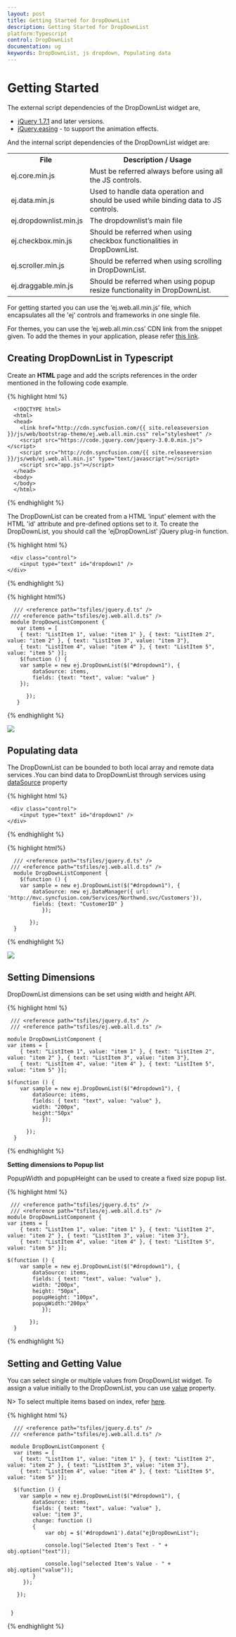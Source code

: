 ```yaml
---
layout: post
title: Getting Started for DropDownList
description: Getting Started for DropDownList
platform:Typescript
control: DropDownList
documentation: ug
keywords: DropDownList, js dropdown, Populating data
---
```


# Getting Started

The external script dependencies of the DropDownList widget are,

* [jQuery 1.7.1](http://jquery.com/) and later versions.
* [jQuery.easing](http://gsgd.co.uk/sandbox/jquery/easing/) - to support the animation effects.

And the internal script dependencies of the DropDownList widget are:

<table>
	<tr>
		<th>File </th>
		<th>Description / Usage </th>
	</tr>
	<tr>
		<td>ej.core.min.js</td>
		<td>Must be referred always before using all the JS controls.</td>
	</tr>
	<tr>
		<td>ej.data.min.js</td>
		<td>Used to handle data operation and should be used while binding data to JS controls.</td>
	</tr>
	<tr>
		<td>ej.dropdownlist.min.js</td>
		<td>The dropdownlist’s main file</td>
	</tr>
	<tr>
		<td>ej.checkbox.min.js</td>
		<td>Should be referred when using checkbox functionalities in DropDownList.</td>
	</tr>
	<tr>
		<td>ej.scroller.min.js</td>
		<td>Should be referred when using scrolling in DropDownList.</td>
	</tr>
	<tr>
		<td>ej.draggable.min.js</td>
		<td>Should be referred when using popup resize functionality in DropDownList.</td>
	</tr>
</table>

For getting started you can use the ‘ej.web.all.min.js’ file, which encapsulates all the 'ej' controls and frameworks in one single file.<br/> 

For themes, you can use the ‘ej.web.all.min.css’ CDN link from the snippet given. To add the themes in your application, please refer [this link](http://help.syncfusion.com/js/theming-in-essential-javascript-components#adding-specific-theme-to-your-application).

## Creating DropDownList in Typescript

Create an **HTML** page and add the scripts references in the order mentioned in the following code example.

{% highlight html %}

      <!DOCTYPE html>
      <html>
      <head>
        <link href="http://cdn.syncfusion.com/{{ site.releaseversion }}/js/web/bootstrap-theme/ej.web.all.min.css" rel="stylesheet" />
        <script src="https://code.jquery.com/jquery-3.0.0.min.js"></script>
        <script src="http://cdn.syncfusion.com/{{ site.releaseversion }}/js/web/ej.web.all.min.js" type="text/javascript"></script>
        <script src="app.js"></script> 
      </head>
      <body>
      </body>
      </html>

{% endhighlight %}

The DropDownList can be created from a HTML ‘input’ element with the HTML 'id' attribute and pre-defined options set to it. To create the DropDownList, you should call the 'ejDropDownList' jQuery plug-in function.

{% highlight html %}
	
	 <div class="control">
        <input type="text" id="dropdown1" />
    </div>
			
{% endhighlight %}
	
{% highlight html%}	
	
	  /// <reference path="tsfiles/jquery.d.ts" />
     /// <reference path="tsfiles/ej.web.all.d.ts" />
     module DropDownListComponent {
       var items = [
        { text: "ListItem 1", value: "item 1" }, { text: "ListItem 2", value: "item 2" }, { text: "ListItem 3", value: "item 3"},
        { text: "ListItem 4", value: "item 4" }, { text: "ListItem 5", value: "item 5" }];
        $(function () {
        var sample = new ej.DropDownList($("#dropdown1"), {
            dataSource: items,
            fields: {text: "text", value: "value" }
        });
        
          });
       }

{% endhighlight %}

![](Getting-Started-images/Getting-Started_img1.jpeg)

## Populating data

The DropDownList can be bounded to both local array and remote data services .You can bind data to DropDownList through services using  [dataSource](http://help.syncfusion.com/js/api/ejdropdownlist#members:datasource) property 
 
{% highlight html %}

     <div class="control">
        <input type="text" id="dropdown1" />
    </div>
	
{% endhighlight %}
	
{% highlight html%}	
	
	  /// <reference path="tsfiles/jquery.d.ts" />
     /// <reference path="tsfiles/ej.web.all.d.ts" />
      module DropDownListComponent {
        $(function () {
        var sample = new ej.DropDownList($("#dropdown1"), {
            dataSource: new ej.DataManager({ url: 'http://mvc.syncfusion.com/Services/Northwnd.svc/Customers'}),
            fields: {text: "CustomerID" }
               });
        
           });
      }
{% endhighlight %}
	
![](Getting-Started-images/Getteing-Started_img2.jpeg)

## Setting Dimensions

DropDownList dimensions can be set using width and height API.
	
{% highlight html %}

     /// <reference path="tsfiles/jquery.d.ts" />
     /// <reference path="tsfiles/ej.web.all.d.ts" />
	
	module DropDownListComponent {
    var items = [
        { text: "ListItem 1", value: "item 1" }, { text: "ListItem 2", value: "item 2" }, { text: "ListItem 3", value: "item 3"},
        { text: "ListItem 4", value: "item 4" }, { text: "ListItem 5", value: "item 5" }];

    $(function () {
        var sample = new ej.DropDownList($("#dropdown1"), {
            dataSource: items,
            fields: { text: "text", value: "value" },
            width: "200px",
            height:"50px"
               });
        
          });
      }
{% endhighlight %}
	
**Setting dimensions to Popup list**

PopupWidth and popupHeight can be used to create a fixed size popup list.

{% highlight html %}

     /// <reference path="tsfiles/jquery.d.ts" />
     /// <reference path="tsfiles/ej.web.all.d.ts" />
	module DropDownListComponent {
    var items = [
        { text: "ListItem 1", value: "item 1" }, { text: "ListItem 2", value: "item 2" }, { text: "ListItem 3", value: "item 3"},
        { text: "ListItem 4", value: "item 4" }, { text: "ListItem 5", value: "item 5" }];

    $(function () {
        var sample = new ej.DropDownList($("#dropdown1"), {
            dataSource: items,
            fields: { text: "text", value: "value" },
            width: "200px",
            height: "50px",
            popupHeight: "100px",
            popupWidth:"200px"
               });
        
           });
      }

{% endhighlight %}
	
## Setting and Getting Value

You can select single or multiple values from DropDownList widget. To assign a value initially to the DropDownList, you can use [value](http://help.syncfusion.com/js/api/ejdropdownlist#members:value) property.

N> To select multiple items based on index, refer [here](functionalities#selection).


{% highlight html %}	

      /// <reference path="tsfiles/jquery.d.ts" />
     /// <reference path="tsfiles/ej.web.all.d.ts" />
	
     module DropDownListComponent {
      var items = [
        { text: "ListItem 1", value: "item 1" }, { text: "ListItem 2", value: "item 2" }, { text: "ListItem 3", value: "item 3"},
        { text: "ListItem 4", value: "item 4" }, { text: "ListItem 5", value: "item 5" }];

      $(function () {
        var sample = new ej.DropDownList($("#dropdown1"), {
            dataSource: items,
            fields: { text: "text", value: "value" },
            value: "item 3",
            change: function ()
            {
                var obj = $('#dropdown1').data("ejDropDownList");

                console.log("Selected Item's Text - " + obj.option("text"));

                console.log("selected Item's Value - " + obj.option("value"));  
            }
         });
        
       });


     }

{% endhighlight %}

